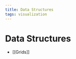 ```yaml
---
title: Data Structures
tags: visualization
---
```


# Data Structures
- [[Grids]]
















































